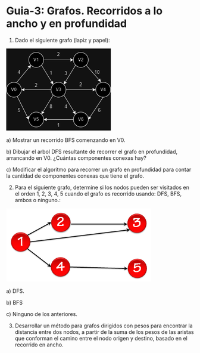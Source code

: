 # Guia-3: Grafos. Recorridos a lo ancho y en profundidad

1. Dado el siguiente grafo (lapiz y papel):

![Grafo 1][def1]

 a) Mostrar un recorrido BFS comenzando en V0.
 
 b) Dibujar el arbol DFS resultante de recorrer el grafo en profundidad, arrancando en V0. ¿Cuántas componentes conexas hay?
 
 c) Modificar el algoritmo para recorrer un grafo en profundidad para contar la cantidad de componentes conexas que tiene el grafo.

2. Para el siguiente grafo, determine si los nodos pueden ser visitados en el orden 1, 2, 3, 4, 5 cuando el grafo es recorrido usando: DFS, BFS, ambos o ninguno.:

![Grafo 2][def2]

 a) DFS.
 
 b) BFS
 
 c) Ninguno de los anteriores.

 3. Desarrollar un método para grafos dirigidos con pesos para encontrar la distancia entre dos nodos, a partir de la suma de los pesos de las aristas que conforman el camino entre el nodo origen y destino, basado en el recorrido en ancho.

[def1]: imagenes/Grafo1.png
[def2]: imagenes/Grafo2.png
